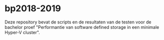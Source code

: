 # bp2018-2019

Deze repository bevat de scripts en de resultaten van de testen voor de bachelor proef "Performantie van software defined storage in een minimale Hyper-V cluster".
